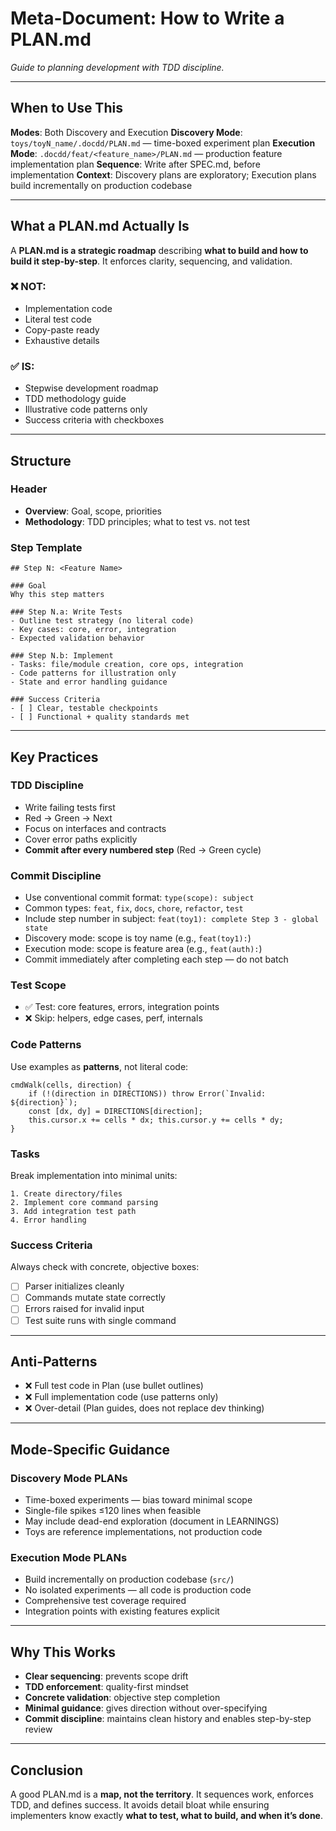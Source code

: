 # Meta-Document: How to Write a PLAN.md

_Guide to planning development with TDD discipline._

---

## When to Use This

**Modes**: Both Discovery and Execution
**Discovery Mode**: `toys/toyN_name/.docdd/PLAN.md` — time-boxed experiment plan
**Execution Mode**: `.docdd/feat/<feature_name>/PLAN.md` — production feature implementation plan
**Sequence**: Write after SPEC.md, before implementation
**Context**: Discovery plans are exploratory; Execution plans build incrementally on production codebase

---

## What a PLAN.md Actually Is

A **PLAN.md is a strategic roadmap** describing **what to build and how to build it step-by-step**. It enforces clarity, sequencing, and validation.

### ❌ NOT:
- Implementation code
- Literal test code
- Copy-paste ready
- Exhaustive details

### ✅ IS:
- Stepwise development roadmap
- TDD methodology guide
- Illustrative code patterns only
- Success criteria with checkboxes

---

## Structure

### Header
- **Overview**: Goal, scope, priorities
- **Methodology**: TDD principles; what to test vs. not test

### Step Template

    ## Step N: <Feature Name>

    ### Goal
    Why this step matters

    ### Step N.a: Write Tests
    - Outline test strategy (no literal code)
    - Key cases: core, error, integration
    - Expected validation behavior

    ### Step N.b: Implement
    - Tasks: file/module creation, core ops, integration
    - Code patterns for illustration only
    - State and error handling guidance

    ### Success Criteria
    - [ ] Clear, testable checkpoints
    - [ ] Functional + quality standards met

---

## Key Practices

### TDD Discipline
- Write failing tests first
- Red → Green → Next
- Focus on interfaces and contracts
- Cover error paths explicitly
- **Commit after every numbered step** (Red → Green cycle)

### Commit Discipline
- Use conventional commit format: `type(scope): subject`
- Common types: `feat`, `fix`, `docs`, `chore`, `refactor`, `test`
- Include step number in subject: `feat(toy1): complete Step 3 - global state`
- Discovery mode: scope is toy name (e.g., `feat(toy1):`)
- Execution mode: scope is feature area (e.g., `feat(auth):`)
- Commit immediately after completing each step — do not batch

### Test Scope
- ✅ Test: core features, errors, integration points
- ❌ Skip: helpers, edge cases, perf, internals

### Code Patterns
Use examples as **patterns**, not literal code:

    cmdWalk(cells, direction) {
        if (!(direction in DIRECTIONS)) throw Error(`Invalid: ${direction}`);
        const [dx, dy] = DIRECTIONS[direction];
        this.cursor.x += cells * dx; this.cursor.y += cells * dy;
    }

### Tasks
Break implementation into minimal units:

    1. Create directory/files
    2. Implement core command parsing
    3. Add integration test path
    4. Error handling

### Success Criteria
Always check with concrete, objective boxes:

- [ ] Parser initializes cleanly  
- [ ] Commands mutate state correctly  
- [ ] Errors raised for invalid input  
- [ ] Test suite runs with single command  

---

## Anti-Patterns
- ❌ Full test code in Plan (use bullet outlines)
- ❌ Full implementation code (use patterns only)
- ❌ Over-detail (Plan guides, does not replace dev thinking)

---

## Mode-Specific Guidance

### Discovery Mode PLANs
- Time-boxed experiments — bias toward minimal scope
- Single-file spikes ≤120 lines when feasible
- May include dead-end exploration (document in LEARNINGS)
- Toys are reference implementations, not production code

### Execution Mode PLANs
- Build incrementally on production codebase (`src/`)
- No isolated experiments — all code is production code
- Comprehensive test coverage required
- Integration points with existing features explicit

---

## Why This Works
- **Clear sequencing**: prevents scope drift
- **TDD enforcement**: quality-first mindset
- **Concrete validation**: objective step completion
- **Minimal guidance**: gives direction without over-specifying
- **Commit discipline**: maintains clean history and enables step-by-step review  

---

## Conclusion
A good PLAN.md is a **map, not the territory**. It sequences work, enforces TDD, and defines success. It avoids detail bloat while ensuring implementers know exactly **what to test, what to build, and when it’s done**.